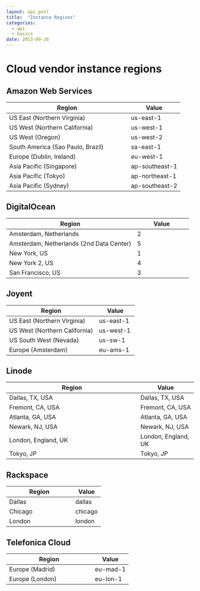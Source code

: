 ```yaml
---
layout: api_post
title:  "Instance Regions"
categories:
  - api
  - basics
date: 2013-09-26
---
```


<div class="heading-wrap">
    <h1>
       Cloud vendor instance regions
    </h1>
</div>


## Amazon Web Services

<table class="table table-bordered table-striped">
  <colgroup>
    <col width="70%"/>
    <col width="30%"/>
  </colgroup>
	<thead>
		<tr><th>Region</th><th>Value</th></tr>
  </thead>
	<tbody>
		<tr>
   			<td>US East (Northern Virginia)</td>
			<td>us-east-1</td>
		</tr>
		<tr>
   			<td>US West (Northern California)</td>
			<td>us-west-1</td>
		</tr>
		<tr>
   			<td>US West (Oregon)</td>
			<td>us-west-2</td>
		</tr>
		<tr>
   			<td>South America (Sao Paulo, Brazil)</td>
			<td>sa-east-1</td>
		</tr>
		<tr>
   			<td>Europe (Dublin, Ireland)</td>
			<td>eu-west-1</td>
		</tr>
		<tr>
   			<td>Asia Pacific (Singapore)</td>
			<td>ap-southeast-1</td>
		</tr>
		<tr>
   			<td>Asia Pacific (Tokyo)</td>
			<td>ap-northeast-1</td>
		</tr>
		<tr>
   			<td>Asia Pacific (Sydney)</td>
			<td>ap-southeast-2</td>
		</tr>
	</tbody>
</table>


## DigitalOcean
<table class="table table-bordered table-striped">
  <colgroup>
    <col width="70%"/>
    <col width="30%"/>
  </colgroup>
	<thead>
		<tr><th>Region</th><th>Value</th></tr>
  </thead>
	<tbody>
		<tr>
   			<td>Amsterdam, Netherlands</td>
			<td>2</td>
		</tr>
		<tr>
   			<td>Amsterdam, Netherlands (2nd Data Center)</td>
			<td>5</td>
		</tr>
		<tr>
   			<td>New York, US</td>
			<td>1</td>
		</tr>
		<tr>
   			<td>New York 2, US</td>
			<td>4</td>
		</tr>
		<tr>
   			<td>San Francisco, US</td>
			<td>3</td>
		</tr>
	</tbody>
</table>


## Joyent
<table class="table table-bordered table-striped">
  <colgroup>
    <col width="70%"/>
    <col width="30%"/>
  </colgroup>
	<thead>
		<tr><th>Region</th><th>Value</th></tr>
  </thead>
	<tbody>
		<tr>
   			<td>US East (Northern Virginia)</td>
			<td>us-east-1</td>
		</tr>
		<tr>
   			<td>US West (Northern California)</td>
			<td>us-west-1</td>
		</tr>
		<tr>
   			<td>US South West (Nevada)</td>
			<td>us-sw-1</td>
		</tr>
		<tr>
   			<td>Europe (Amsterdam)</td>
			<td>eu-ams-1</td>
		</tr>
	</tbody>
</table>


## Linode
<table class="table table-bordered table-striped">
  <colgroup>
    <col width="70%"/>
    <col width="30%"/>
  </colgroup>
	<thead>
		<tr><th>Region</th><th>Value</th></tr>
  </thead>
	<tbody>
		<tr>
   			<td>Dallas, TX, USA</td>
			<td>Dallas, TX, USA</td>
		</tr>
		<tr>
   			<td>Fremont, CA, USA</td>
			<td>Fremont, CA, USA</td>
		</tr>
		<tr>
   			<td>Atlanta, GA, USA</td>
			<td>Atlanta, GA, USA</td>
		</tr>
		<tr>
   			<td>Newark, NJ, USA</td>
			<td>Newark, NJ, USA</td>
		</tr>
		<tr>
   			<td>London, England, UK</td>
			<td>London, England, UK</td>
		</tr>
		<tr>
   			<td>Tokyo, JP</td>
			<td>Tokyo, JP</td>
		</tr>
	</tbody>
</table>


## Rackspace
<table class="table table-bordered table-striped">
  <colgroup>
    <col width="70%"/>
    <col width="30%"/>
  </colgroup>
	<thead>
		<tr><th>Region</th><th>Value</th></tr>
  </thead>
	<tbody>
		<tr>
   			<td>Dallas</td>
			<td>dallas</td>
		</tr>
		<tr>
   			<td>Chicago</td>
			<td>chicago</td>
		</tr>
		<tr>
   			<td>London</td>
			<td>london</td>
		</tr>
	</tbody>
</table>


## Telefonica Cloud
<table class="table table-bordered table-striped">
  <colgroup>
    <col width="70%"/>
    <col width="30%"/>
  </colgroup>
	<thead>
		<tr><th>Region</th><th>Value</th></tr>
  </thead>
	<tbody>
		<tr>
   			<td>Europe (Madrid)</td>
			<td>eu-mad-1</td>
		</tr>
		<tr>
   			<td>Europe (London)</td>
			<td>eu-lon-1</td>
		</tr>
	</tbody>
</table>
